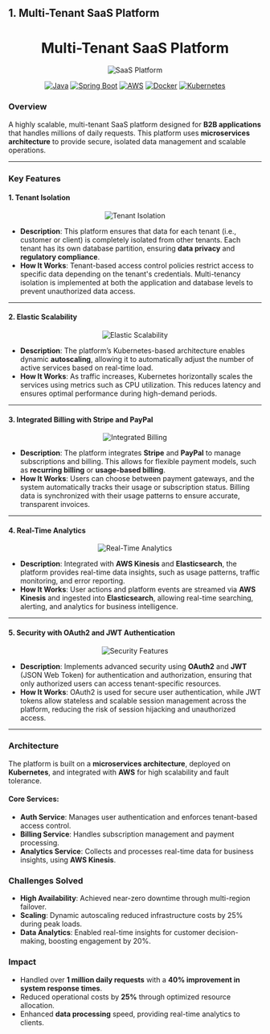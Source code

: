 ## **1. Multi-Tenant SaaS Platform**

<h1 align="center"> Multi-Tenant SaaS Platform </h1>
<p align="center">
  <img alt="SaaS Platform" title="SaaS Platform" src="https://via.placeholder.com/500x200">
</p>

<p align="center">
  <a href="https://www.oracle.com/java/"><img src="https://img.shields.io/badge/Java-17.x-blue" alt="Java"></a>
  <a href="https://spring.io/projects/spring-boot"><img src="https://img.shields.io/badge/Spring%20Boot-2.5.x-green" alt="Spring Boot"></a>
  <a href="https://aws.amazon.com/"><img src="https://img.shields.io/badge/AWS-Cloud-yellow" alt="AWS"></a>
  <a href="https://www.docker.com/"><img src="https://img.shields.io/badge/Docker-20.x-blue" alt="Docker"></a>
  <a href="https://kubernetes.io/"><img src="https://img.shields.io/badge/Kubernetes-1.22.x-blue" alt="Kubernetes"></a>
</p>

### **Overview**
A highly scalable, multi-tenant SaaS platform designed for **B2B applications** that handles millions of daily requests. This platform uses **microservices architecture** to provide secure, isolated data management and scalable operations.

---

### **Key Features**

#### **1. Tenant Isolation**

<p align="center">
  <img alt="Tenant Isolation" title="Tenant Isolation" src="https://via.placeholder.com/500x200">
</p>

- **Description**: This platform ensures that data for each tenant (i.e., customer or client) is completely isolated from other tenants. Each tenant has its own database partition, ensuring **data privacy** and **regulatory compliance**.
- **How It Works**: Tenant-based access control policies restrict access to specific data depending on the tenant's credentials. Multi-tenancy isolation is implemented at both the application and database levels to prevent unauthorized data access.

---

#### **2. Elastic Scalability**

<p align="center">
  <img alt="Elastic Scalability" title="Elastic Scalability" src="https://via.placeholder.com/500x200">
</p>

- **Description**: The platform’s Kubernetes-based architecture enables dynamic **autoscaling**, allowing it to automatically adjust the number of active services based on real-time load.
- **How It Works**: As traffic increases, Kubernetes horizontally scales the services using metrics such as CPU utilization. This reduces latency and ensures optimal performance during high-demand periods.

---

#### **3. Integrated Billing with Stripe and PayPal**

<p align="center">
  <img alt="Integrated Billing" title="Integrated Billing" src="https://via.placeholder.com/500x200">
</p>

- **Description**: The platform integrates **Stripe** and **PayPal** to manage subscriptions and billing. This allows for flexible payment models, such as **recurring billing** or **usage-based billing**.
- **How It Works**: Users can choose between payment gateways, and the system automatically tracks their usage or subscription status. Billing data is synchronized with their usage patterns to ensure accurate, transparent invoices.

---

#### **4. Real-Time Analytics**

<p align="center">
  <img alt="Real-Time Analytics" title="Real-Time Analytics" src="https://via.placeholder.com/500x200">
</p>

- **Description**: Integrated with **AWS Kinesis** and **Elasticsearch**, the platform provides real-time data insights, such as usage patterns, traffic monitoring, and error reporting.
- **How It Works**: User actions and platform events are streamed via **AWS Kinesis** and ingested into **Elasticsearch**, allowing real-time searching, alerting, and analytics for business intelligence.

---

#### **5. Security with OAuth2 and JWT Authentication**

<p align="center">
  <img alt="Security Features" title="Security Features" src="https://via.placeholder.com/500x200">
</p>

- **Description**: Implements advanced security using **OAuth2** and **JWT** (JSON Web Token) for authentication and authorization, ensuring that only authorized users can access tenant-specific resources.
- **How It Works**: OAuth2 is used for secure user authentication, while JWT tokens allow stateless and scalable session management across the platform, reducing the risk of session hijacking and unauthorized access.

---

### **Architecture**
The platform is built on a **microservices architecture**, deployed on **Kubernetes**, and integrated with **AWS** for high scalability and fault tolerance.

#### **Core Services**:
- **Auth Service**: Manages user authentication and enforces tenant-based access control.
- **Billing Service**: Handles subscription management and payment processing.
- **Analytics Service**: Collects and processes real-time data for business insights, using **AWS Kinesis**.

### **Challenges Solved**
- **High Availability**: Achieved near-zero downtime through multi-region failover.
- **Scaling**: Dynamic autoscaling reduced infrastructure costs by 25% during peak loads.
- **Data Analytics**: Enabled real-time insights for customer decision-making, boosting engagement by 20%.

### **Impact**
- Handled over **1 million daily requests** with a **40% improvement in system response times**.
- Reduced operational costs by **25%** through optimized resource allocation.
- Enhanced **data processing** speed, providing real-time analytics to clients.

